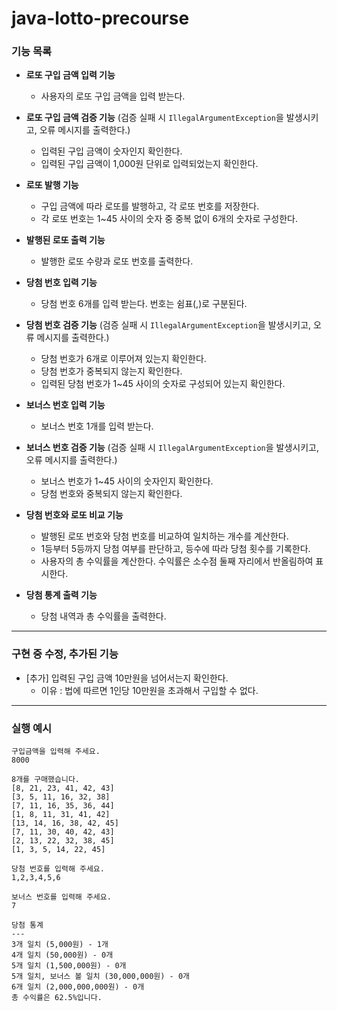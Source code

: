 # java-lotto-precourse

### 기능 목록

- **로또 구입 금액 입력 기능**
  - 사용자의 로또 구입 금액을 입력 받는다.


- **로또 구입 금액 검증 기능** (검증 실패 시 `IllegalArgumentException`을 발생시키고, 오류 메시지를 출력한다.)
  - 입력된 구입 금액이 숫자인지 확인한다.
  - 입력된 구입 금액이 1,000원 단위로 입력되었는지 확인한다.


- **로또 발행 기능**
  - 구입 금액에 따라 로또를 발행하고, 각 로또 번호를 저장한다.
  - 각 로또 번호는 1~45 사이의 숫자 중 중복 없이 6개의 숫자로 구성한다.


- **발행된 로또 출력 기능**
  - 발행한 로또 수량과 로또 번호를 출력한다.


- **당첨 번호 입력 기능**
  - 당첨 번호 6개를 입력 받는다. 번호는 쉼표(,)로 구분된다.


- **당첨 번호 검증 기능** (검증 실패 시 `IllegalArgumentException`을 발생시키고, 오류 메시지를 출력한다.)
  - 당첨 번호가 6개로 이루어져 있는지 확인한다.
  - 당첨 번호가 중복되지 않는지 확인한다.
  - 입력된 당첨 번호가 1~45 사이의 숫자로 구성되어 있는지 확인한다.


- **보너스 번호 입력 기능**
  - 보너스 번호 1개를 입력 받는다.


- **보너스 번호 검증 기능** (검증 실패 시 `IllegalArgumentException`을 발생시키고, 오류 메시지를 출력한다.)
  - 보너스 번호가 1~45 사이의 숫자인지 확인한다.
  - 당첨 번호와 중복되지 않는지 확인한다.


- **당첨 번호와 로또 비교 기능**
  - 발행된 로또 번호와 당첨 번호를 비교하여 일치하는 개수를 계산한다.
  - 1등부터 5등까지 당첨 여부를 판단하고, 등수에 따라 당첨 횟수를 기록한다.
  - 사용자의 총 수익률을 계산한다. 수익률은 소수점 둘째 자리에서 반올림하여 표시한다.


- **당첨 통계 출력 기능**
  - 당첨 내역과 총 수익률을 출력한다.

---

### 구현 중 수정, 추가된 기능
- [추가] 입력된 구입 금액 10만원을 넘어서는지 확인한다.
  - 이유 : 법에 따르면 1인당 10만원을 초과해서 구입할 수 없다.

---

### 실행 예시

```
구입금액을 입력해 주세요.
8000

8개를 구매했습니다.
[8, 21, 23, 41, 42, 43] 
[3, 5, 11, 16, 32, 38] 
[7, 11, 16, 35, 36, 44] 
[1, 8, 11, 31, 41, 42] 
[13, 14, 16, 38, 42, 45] 
[7, 11, 30, 40, 42, 43] 
[2, 13, 22, 32, 38, 45] 
[1, 3, 5, 14, 22, 45]

당첨 번호를 입력해 주세요.
1,2,3,4,5,6

보너스 번호를 입력해 주세요.
7

당첨 통계
---
3개 일치 (5,000원) - 1개
4개 일치 (50,000원) - 0개
5개 일치 (1,500,000원) - 0개
5개 일치, 보너스 볼 일치 (30,000,000원) - 0개
6개 일치 (2,000,000,000원) - 0개
총 수익률은 62.5%입니다.
```